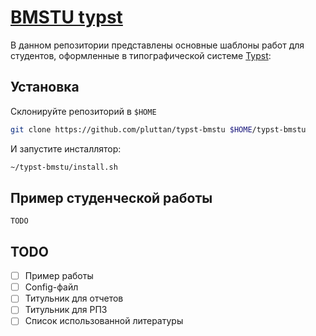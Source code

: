 # [BMSTU typst](https://github.com/pluttan/typst-bmstu)

В данном репозитории представлены основные шаблоны работ для студентов, оформленные в типографической системе [Typst](https://typst.app):

## Установка

Склонируйте репозиторий в `$HOME`

```bash
git clone https://github.com/pluttan/typst-bmstu $HOME/typst-bmstu
```

И запустите инсталлятор:

```bash
~/typst-bmstu/install.sh
```

## Пример студенческой работы

`TODO`

## TODO

- [ ] Пример работы
- [ ] Config-файл
- [ ] Титульник для отчетов
- [ ] Титульник для РПЗ
- [ ] Список использованной литературы
